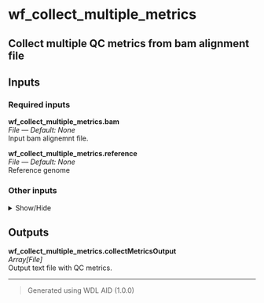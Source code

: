 # wf_collect_multiple_metrics
## Collect multiple QC metrics from bam alignment file

## Inputs

### Required inputs
<p name="wf_collect_multiple_metrics.bam">
        <b>wf_collect_multiple_metrics.bam</b><br />
        <i>File &mdash; Default: None</i><br />
        Input bam alignemnt file.
</p>
<p name="wf_collect_multiple_metrics.reference">
        <b>wf_collect_multiple_metrics.reference</b><br />
        <i>File &mdash; Default: None</i><br />
        Reference genome
</p>

### Other inputs
<details>
<summary> Show/Hide </summary>
<p name="wf_collect_multiple_metrics.task_collect_multiple_metrics.docker">
        <b>wf_collect_multiple_metrics.task_collect_multiple_metrics.docker</b><br />
        <i>String &mdash; Default: "broadinstitute/gatk:4.5.0.0"</i><br />
        ???
</p>
<p name="wf_collect_multiple_metrics.task_collect_multiple_metrics.memory">
        <b>wf_collect_multiple_metrics.task_collect_multiple_metrics.memory</b><br />
        <i>String &mdash; Default: "8GB"</i><br />
        ???
</p>
<p name="wf_collect_multiple_metrics.task_collect_multiple_metrics.outputBasename">
        <b>wf_collect_multiple_metrics.task_collect_multiple_metrics.outputBasename</b><br />
        <i>String &mdash; Default: "multiple_metrics"</i><br />
        ???
</p>
</details>

## Outputs
<p name="wf_collect_multiple_metrics.collectMetricsOutput">
        <b>wf_collect_multiple_metrics.collectMetricsOutput</b><br />
        <i>Array[File]</i><br />
        Output text file with QC metrics.
</p>

<hr />

> Generated using WDL AID (1.0.0)
